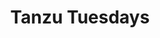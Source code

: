 ---
title: "Tanzu Tuesdays"
type: "tv-show"
streaming: "twitch"
id: "tanzu-tuesdays"
image: "tanzu-tuesdays.png"
og_image: "/images/og/TanzuTV-Tuesdays.png"
weight: 9
menu:
    main:
        parent: "tv"
        weight: 9
# Text that appears on show index page under show name
description: See live demos of modern application development technologies.
# Text that appears highlighted in green on show index page above show name
#teaser: Live Every Tuesday at 12pm PT
# Text that shows on show page under show name
#subheader: Live demos on Twitch, every Tuesday at 12pm PT.
# Any content below here shows up above episode index
---